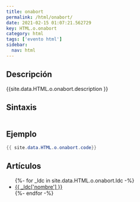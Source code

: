 ```yaml
---
title: onabort
permalink: /html/onabort/
date: 2021-02-15 01:07:21.562729
key: HTML.o.onabort
category: html
tags: ['evento html']
sidebar: 
  nav: html
---
```


## Descripción
{{site.data.HTML.o.onabort.description }}

## Sintaxis
~~~html
~~~

## Ejemplo
~~~java
{{ site.data.HTML.o.onabort.code}}
~~~

## Artículos
<ul>
{%- for _ldc in site.data.HTML.o.onabort.ldc -%}
   <li>
       <a href="{{_ldc['url'] }}">{{ _ldc['nombre'] }}</a>
   </li>
{%- endfor -%}
</ul>
